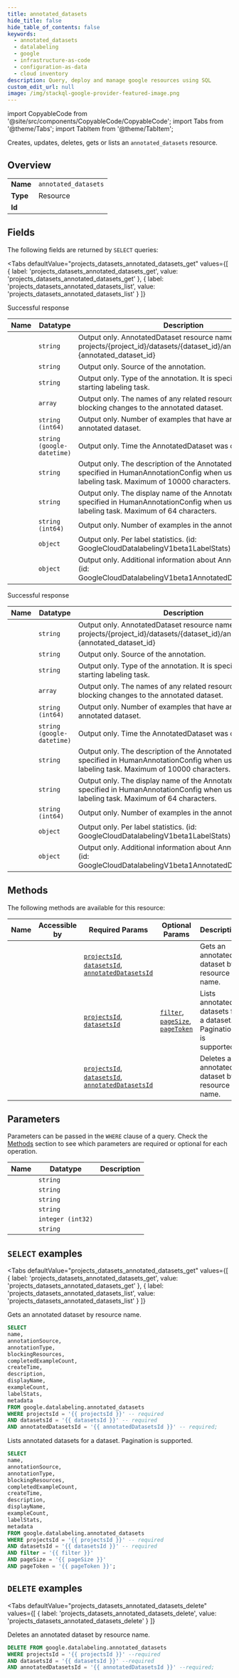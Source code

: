 ```yaml
--- 
title: annotated_datasets
hide_title: false
hide_table_of_contents: false
keywords:
  - annotated_datasets
  - datalabeling
  - google
  - infrastructure-as-code
  - configuration-as-data
  - cloud inventory
description: Query, deploy and manage google resources using SQL
custom_edit_url: null
image: /img/stackql-google-provider-featured-image.png
---
```


import CopyableCode from '@site/src/components/CopyableCode/CopyableCode';
import Tabs from '@theme/Tabs';
import TabItem from '@theme/TabItem';

Creates, updates, deletes, gets or lists an <code>annotated_datasets</code> resource.

## Overview
<table><tbody>
<tr><td><b>Name</b></td><td><code>annotated_datasets</code></td></tr>
<tr><td><b>Type</b></td><td>Resource</td></tr>
<tr><td><b>Id</b></td><td><CopyableCode code="google.datalabeling.annotated_datasets" /></td></tr>
</tbody></table>

## Fields

The following fields are returned by `SELECT` queries:

<Tabs
    defaultValue="projects_datasets_annotated_datasets_get"
    values={[
        { label: 'projects_datasets_annotated_datasets_get', value: 'projects_datasets_annotated_datasets_get' },
        { label: 'projects_datasets_annotated_datasets_list', value: 'projects_datasets_annotated_datasets_list' }
    ]}
>
<TabItem value="projects_datasets_annotated_datasets_get">

Successful response

<table>
<thead>
    <tr>
    <th>Name</th>
    <th>Datatype</th>
    <th>Description</th>
    </tr>
</thead>
<tbody>
<tr>
    <td><CopyableCode code="name" /></td>
    <td><code>string</code></td>
    <td>Output only. AnnotatedDataset resource name in format of: projects/&#123;project_id&#125;/datasets/&#123;dataset_id&#125;/annotatedDatasets/ &#123;annotated_dataset_id&#125;</td>
</tr>
<tr>
    <td><CopyableCode code="annotationSource" /></td>
    <td><code>string</code></td>
    <td>Output only. Source of the annotation.</td>
</tr>
<tr>
    <td><CopyableCode code="annotationType" /></td>
    <td><code>string</code></td>
    <td>Output only. Type of the annotation. It is specified when starting labeling task.</td>
</tr>
<tr>
    <td><CopyableCode code="blockingResources" /></td>
    <td><code>array</code></td>
    <td>Output only. The names of any related resources that are blocking changes to the annotated dataset.</td>
</tr>
<tr>
    <td><CopyableCode code="completedExampleCount" /></td>
    <td><code>string (int64)</code></td>
    <td>Output only. Number of examples that have annotation in the annotated dataset.</td>
</tr>
<tr>
    <td><CopyableCode code="createTime" /></td>
    <td><code>string (google-datetime)</code></td>
    <td>Output only. Time the AnnotatedDataset was created.</td>
</tr>
<tr>
    <td><CopyableCode code="description" /></td>
    <td><code>string</code></td>
    <td>Output only. The description of the AnnotatedDataset. It is specified in HumanAnnotationConfig when user starts a labeling task. Maximum of 10000 characters.</td>
</tr>
<tr>
    <td><CopyableCode code="displayName" /></td>
    <td><code>string</code></td>
    <td>Output only. The display name of the AnnotatedDataset. It is specified in HumanAnnotationConfig when user starts a labeling task. Maximum of 64 characters.</td>
</tr>
<tr>
    <td><CopyableCode code="exampleCount" /></td>
    <td><code>string (int64)</code></td>
    <td>Output only. Number of examples in the annotated dataset.</td>
</tr>
<tr>
    <td><CopyableCode code="labelStats" /></td>
    <td><code>object</code></td>
    <td>Output only. Per label statistics. (id: GoogleCloudDatalabelingV1beta1LabelStats)</td>
</tr>
<tr>
    <td><CopyableCode code="metadata" /></td>
    <td><code>object</code></td>
    <td>Output only. Additional information about AnnotatedDataset. (id: GoogleCloudDatalabelingV1beta1AnnotatedDatasetMetadata)</td>
</tr>
</tbody>
</table>
</TabItem>
<TabItem value="projects_datasets_annotated_datasets_list">

Successful response

<table>
<thead>
    <tr>
    <th>Name</th>
    <th>Datatype</th>
    <th>Description</th>
    </tr>
</thead>
<tbody>
<tr>
    <td><CopyableCode code="name" /></td>
    <td><code>string</code></td>
    <td>Output only. AnnotatedDataset resource name in format of: projects/&#123;project_id&#125;/datasets/&#123;dataset_id&#125;/annotatedDatasets/ &#123;annotated_dataset_id&#125;</td>
</tr>
<tr>
    <td><CopyableCode code="annotationSource" /></td>
    <td><code>string</code></td>
    <td>Output only. Source of the annotation.</td>
</tr>
<tr>
    <td><CopyableCode code="annotationType" /></td>
    <td><code>string</code></td>
    <td>Output only. Type of the annotation. It is specified when starting labeling task.</td>
</tr>
<tr>
    <td><CopyableCode code="blockingResources" /></td>
    <td><code>array</code></td>
    <td>Output only. The names of any related resources that are blocking changes to the annotated dataset.</td>
</tr>
<tr>
    <td><CopyableCode code="completedExampleCount" /></td>
    <td><code>string (int64)</code></td>
    <td>Output only. Number of examples that have annotation in the annotated dataset.</td>
</tr>
<tr>
    <td><CopyableCode code="createTime" /></td>
    <td><code>string (google-datetime)</code></td>
    <td>Output only. Time the AnnotatedDataset was created.</td>
</tr>
<tr>
    <td><CopyableCode code="description" /></td>
    <td><code>string</code></td>
    <td>Output only. The description of the AnnotatedDataset. It is specified in HumanAnnotationConfig when user starts a labeling task. Maximum of 10000 characters.</td>
</tr>
<tr>
    <td><CopyableCode code="displayName" /></td>
    <td><code>string</code></td>
    <td>Output only. The display name of the AnnotatedDataset. It is specified in HumanAnnotationConfig when user starts a labeling task. Maximum of 64 characters.</td>
</tr>
<tr>
    <td><CopyableCode code="exampleCount" /></td>
    <td><code>string (int64)</code></td>
    <td>Output only. Number of examples in the annotated dataset.</td>
</tr>
<tr>
    <td><CopyableCode code="labelStats" /></td>
    <td><code>object</code></td>
    <td>Output only. Per label statistics. (id: GoogleCloudDatalabelingV1beta1LabelStats)</td>
</tr>
<tr>
    <td><CopyableCode code="metadata" /></td>
    <td><code>object</code></td>
    <td>Output only. Additional information about AnnotatedDataset. (id: GoogleCloudDatalabelingV1beta1AnnotatedDatasetMetadata)</td>
</tr>
</tbody>
</table>
</TabItem>
</Tabs>

## Methods

The following methods are available for this resource:

<table>
<thead>
    <tr>
    <th>Name</th>
    <th>Accessible by</th>
    <th>Required Params</th>
    <th>Optional Params</th>
    <th>Description</th>
    </tr>
</thead>
<tbody>
<tr>
    <td><a href="#projects_datasets_annotated_datasets_get"><CopyableCode code="projects_datasets_annotated_datasets_get" /></a></td>
    <td><CopyableCode code="select" /></td>
    <td><a href="#parameter-projectsId"><code>projectsId</code></a>, <a href="#parameter-datasetsId"><code>datasetsId</code></a>, <a href="#parameter-annotatedDatasetsId"><code>annotatedDatasetsId</code></a></td>
    <td></td>
    <td>Gets an annotated dataset by resource name.</td>
</tr>
<tr>
    <td><a href="#projects_datasets_annotated_datasets_list"><CopyableCode code="projects_datasets_annotated_datasets_list" /></a></td>
    <td><CopyableCode code="select" /></td>
    <td><a href="#parameter-projectsId"><code>projectsId</code></a>, <a href="#parameter-datasetsId"><code>datasetsId</code></a></td>
    <td><a href="#parameter-filter"><code>filter</code></a>, <a href="#parameter-pageSize"><code>pageSize</code></a>, <a href="#parameter-pageToken"><code>pageToken</code></a></td>
    <td>Lists annotated datasets for a dataset. Pagination is supported.</td>
</tr>
<tr>
    <td><a href="#projects_datasets_annotated_datasets_delete"><CopyableCode code="projects_datasets_annotated_datasets_delete" /></a></td>
    <td><CopyableCode code="delete" /></td>
    <td><a href="#parameter-projectsId"><code>projectsId</code></a>, <a href="#parameter-datasetsId"><code>datasetsId</code></a>, <a href="#parameter-annotatedDatasetsId"><code>annotatedDatasetsId</code></a></td>
    <td></td>
    <td>Deletes an annotated dataset by resource name.</td>
</tr>
</tbody>
</table>

## Parameters

Parameters can be passed in the `WHERE` clause of a query. Check the [Methods](#methods) section to see which parameters are required or optional for each operation.

<table>
<thead>
    <tr>
    <th>Name</th>
    <th>Datatype</th>
    <th>Description</th>
    </tr>
</thead>
<tbody>
<tr id="parameter-annotatedDatasetsId">
    <td><CopyableCode code="annotatedDatasetsId" /></td>
    <td><code>string</code></td>
    <td></td>
</tr>
<tr id="parameter-datasetsId">
    <td><CopyableCode code="datasetsId" /></td>
    <td><code>string</code></td>
    <td></td>
</tr>
<tr id="parameter-projectsId">
    <td><CopyableCode code="projectsId" /></td>
    <td><code>string</code></td>
    <td></td>
</tr>
<tr id="parameter-filter">
    <td><CopyableCode code="filter" /></td>
    <td><code>string</code></td>
    <td></td>
</tr>
<tr id="parameter-pageSize">
    <td><CopyableCode code="pageSize" /></td>
    <td><code>integer (int32)</code></td>
    <td></td>
</tr>
<tr id="parameter-pageToken">
    <td><CopyableCode code="pageToken" /></td>
    <td><code>string</code></td>
    <td></td>
</tr>
</tbody>
</table>

## `SELECT` examples

<Tabs
    defaultValue="projects_datasets_annotated_datasets_get"
    values={[
        { label: 'projects_datasets_annotated_datasets_get', value: 'projects_datasets_annotated_datasets_get' },
        { label: 'projects_datasets_annotated_datasets_list', value: 'projects_datasets_annotated_datasets_list' }
    ]}
>
<TabItem value="projects_datasets_annotated_datasets_get">

Gets an annotated dataset by resource name.

```sql
SELECT
name,
annotationSource,
annotationType,
blockingResources,
completedExampleCount,
createTime,
description,
displayName,
exampleCount,
labelStats,
metadata
FROM google.datalabeling.annotated_datasets
WHERE projectsId = '{{ projectsId }}' -- required
AND datasetsId = '{{ datasetsId }}' -- required
AND annotatedDatasetsId = '{{ annotatedDatasetsId }}' -- required;
```
</TabItem>
<TabItem value="projects_datasets_annotated_datasets_list">

Lists annotated datasets for a dataset. Pagination is supported.

```sql
SELECT
name,
annotationSource,
annotationType,
blockingResources,
completedExampleCount,
createTime,
description,
displayName,
exampleCount,
labelStats,
metadata
FROM google.datalabeling.annotated_datasets
WHERE projectsId = '{{ projectsId }}' -- required
AND datasetsId = '{{ datasetsId }}' -- required
AND filter = '{{ filter }}'
AND pageSize = '{{ pageSize }}'
AND pageToken = '{{ pageToken }}';
```
</TabItem>
</Tabs>


## `DELETE` examples

<Tabs
    defaultValue="projects_datasets_annotated_datasets_delete"
    values={[
        { label: 'projects_datasets_annotated_datasets_delete', value: 'projects_datasets_annotated_datasets_delete' }
    ]}
>
<TabItem value="projects_datasets_annotated_datasets_delete">

Deletes an annotated dataset by resource name.

```sql
DELETE FROM google.datalabeling.annotated_datasets
WHERE projectsId = '{{ projectsId }}' --required
AND datasetsId = '{{ datasetsId }}' --required
AND annotatedDatasetsId = '{{ annotatedDatasetsId }}' --required;
```
</TabItem>
</Tabs>
